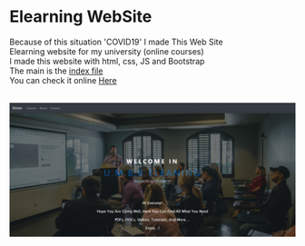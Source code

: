 # Elearning WebSite
Because of this situation 'COVID19' I made This Web Site <br>
Elearning website for my university (online courses)<br>
I made this website with html, css, JS and Bootstrap<br>
The main is the <a href='https://github.com/mohamedyanis/elearning_website/blob/master/index.html'>index file</a><br>
You can check it online <a href="https://umbb-elearning.netlify.app/" target="_blank"> Here </a>

<br>
<img src='https://github.com/mohamedyanis/elearning_website/blob/master/images/webpic.png'>
